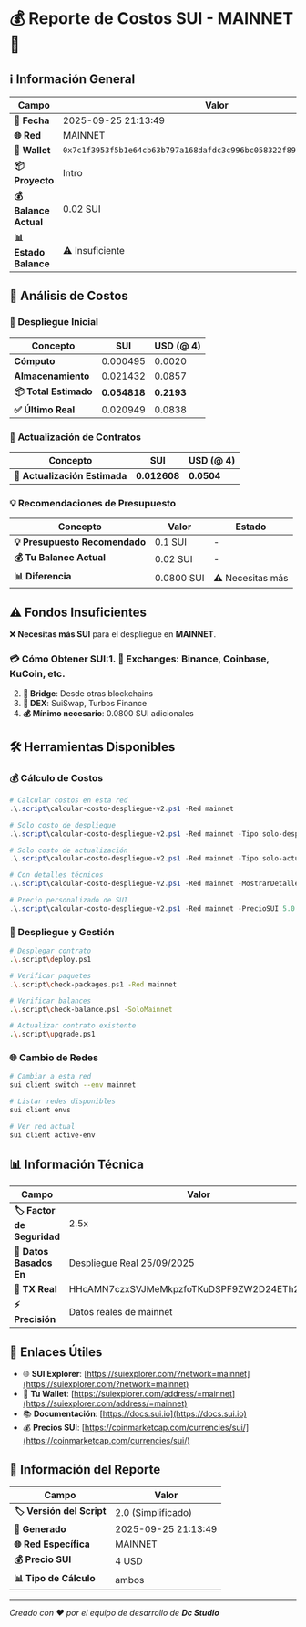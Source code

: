 # 💰 Reporte de Costos SUI - MAINNET 💎

## ℹ️ Información General

| Campo | Valor |
|-------|-------|
| **📅 Fecha** | 2025-09-25 21:13:49 |
| **🌐 Red** | MAINNET |
| **👤 Wallet** | `0x7c1f3953f5b1e64cb63b797a168dafdc3c996bc058322f89701f2e2672e074cd` |
| **📦 Proyecto** | Intro |
| **💰 Balance Actual** | 0.02 SUI |
| **📊 Estado Balance** | ⚠️ Insuficiente |

## 💸 Análisis de Costos

### 🔨 Despliegue Inicial

| Concepto | SUI | USD (@ 4) |
|----------|-----|-----|
| **Cómputo** | 0.000495 | 0.0020 |
| **Almacenamiento** | 0.021432 | 0.0857 |
| **📦 Total Estimado** | **0.054818** | **0.2193** |
| **✅ Último Real** | 0.020949 | 0.0838 |

### 🔄 Actualización de Contratos

| Concepto | SUI | USD (@ 4) |
|----------|-----|-----|
| **🔄 Actualización Estimada** | **0.012608** | **0.0504** |

### 💡 Recomendaciones de Presupuesto

| Concepto | Valor | Estado |
|----------|-------|--------|
| **💡 Presupuesto Recomendado** | 0.1 SUI | - |
| **💰 Tu Balance Actual** | 0.02 SUI | - |
| **📊 Diferencia** | 0.0800 SUI | ⚠️ Necesitas más |

## ⚠️ Fondos Insuficientes

❌ **Necesitas más SUI** para el despliegue en **MAINNET**.

### 💳 Cómo Obtener SUI:1. **🏪 Exchanges**: Binance, Coinbase, KuCoin, etc.
2. **🔄 Bridge**: Desde otras blockchains
3. **💱 DEX**: SuiSwap, Turbos Finance
4. **💰 Mínimo necesario**: 0.0800 SUI adicionales

## 🛠️ Herramientas Disponibles

### 💰 Cálculo de Costos
```powershell
# Calcular costos en esta red
.\.script\calcular-costo-despliegue-v2.ps1 -Red mainnet

# Solo costo de despliegue
.\.script\calcular-costo-despliegue-v2.ps1 -Red mainnet -Tipo solo-despliegue

# Solo costo de actualización
.\.script\calcular-costo-despliegue-v2.ps1 -Red mainnet -Tipo solo-actualizacion

# Con detalles técnicos
.\.script\calcular-costo-despliegue-v2.ps1 -Red mainnet -MostrarDetalle

# Precio personalizado de SUI
.\.script\calcular-costo-despliegue-v2.ps1 -Red mainnet -PrecioSUI 5.0
```

### 🚀 Despliegue y Gestión
```bash
# Desplegar contrato
.\.script\deploy.ps1

# Verificar paquetes
.\.script\check-packages.ps1 -Red mainnet

# Verificar balances
.\.script\check-balance.ps1 -SoloMainnet

# Actualizar contrato existente
.\.script\upgrade.ps1
```

### 🌐 Cambio de Redes
```bash
# Cambiar a esta red
sui client switch --env mainnet

# Listar redes disponibles
sui client envs

# Ver red actual
sui client active-env
```

## 📊 Información Técnica

| Campo | Valor |
|-------|-------|
| **🏷️ Factor de Seguridad** | 2.5x |
| **📅 Datos Basados En** | Despliegue Real 25/09/2025 |
| **🔗 TX Real** | HHcAMN7czxSVJMeMkpzfoTKuDSPF9ZW2D24ETh253uSq |
| **⚡ Precisión** | Datos reales de mainnet |

## 🔗 Enlaces Útiles

- 🌐 **SUI Explorer**: [https://suiexplorer.com/?network=mainnet](https://suiexplorer.com/?network=mainnet)
- 👤 **Tu Wallet**: [https://suiexplorer.com/address/=mainnet](https://suiexplorer.com/address/=mainnet)
- 📚 **Documentación**: [https://docs.sui.io](https://docs.sui.io)
- 💰 **Precios SUI**: [https://coinmarketcap.com/currencies/sui/](https://coinmarketcap.com/currencies/sui/)

## 📄 Información del Reporte

| Campo | Valor |
|-------|-------|
| **🏷️ Versión del Script** | 2.0 (Simplificado) |
| **📅 Generado** | 2025-09-25 21:13:49 |
| **🌐 Red Específica** | MAINNET |
| **💰 Precio SUI** | 4 USD |
| **📊 Tipo de Cálculo** | ambos |

---

*Creado con ❤️ por el equipo de desarrollo de **Dc Studio***

